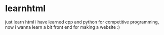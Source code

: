# learnhtml
just learn html
i have learned cpp and python for competitive programming, now i wanna learn a bit front end for making a website :)
